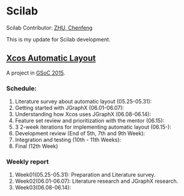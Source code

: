 Scilab
=======

Scilab Contributor: [ZHU, Chenfeng](http://about.me/zhuchenfeng)

This is my update for Scilab development.

## [Xcos Automatic Layout](http://wiki.scilab.org/Contributor%20-%20Xcos%20automatic%20layout)
A project in [GSoC 2015](https://www.google-melange.com/gsoc/homepage/google/gsoc2015).

### Schedule:
1. Literature survey about automatic layout (05.25-05.31): 
2. Getting started with JGraphX (06.01-06.07): 
3. Understanding how Xcos uses JGraphX (06.08-06.14): 
4. Feature set review and prioritization with the mentor (06.15): 
5. 3 2-week iterations for implementing automatic layout (06.15-): 
6. Development review (End of 5th, 7th and 9th Week): 
7. Integration and testing (10th - 11th Weeks): 
8. Final (12th Week)

### Weekly report
1. Week01(05.25-05.31): Preparation and Literature survey.
2. Week02(06.01-06.07): Literature research and JGraphX research.
3. Week03(06.08-06.14): 


